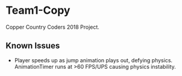 # Team1-Copy
Copper Country Coders 2018 Project.  

## Known Issues
  * Player speeds up as jump animation plays out, defying physics.  
AnimationTimer runs at >60 FPS/UPS causing physics instability.
